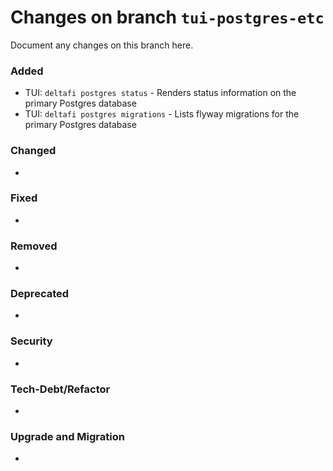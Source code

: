 # Changes on branch `tui-postgres-etc`
Document any changes on this branch here.
### Added
- TUI: `deltafi postgres status` - Renders status information on the primary Postgres database
- TUI: `deltafi postgres migrations` - Lists flyway migrations for the primary Postgres database

### Changed
- 

### Fixed
- 

### Removed
- 

### Deprecated
- 

### Security
- 

### Tech-Debt/Refactor
- 

### Upgrade and Migration
- 
